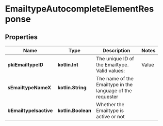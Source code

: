 
# EmailtypeAutocompleteElementResponse

## Properties
| Name | Type | Description | Notes |
| ------------ | ------------- | ------------- | ------------- |
| **pkiEmailtypeID** | **kotlin.Int** | The unique ID of the Emailtype.  Valid values:  |Value|Description| |-|-| |1|Office| |2|Home| |  |
| **sEmailtypeNameX** | **kotlin.String** | The name of the Emailtype in the language of the requester |  |
| **bEmailtypeIsactive** | **kotlin.Boolean** | Whether the Emailtype is active or not |  |



